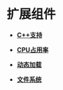 # 扩展组件



- **[C++支持](kernel-mini-extend-support.md)**

- **[CPU占用率](kernel-mini-extend-cpup.md)**

- **[动态加载](kernel-mini-extend-dynamic-loading.md)**

- **[文件系统](kernel-mini-extend-file.md)**